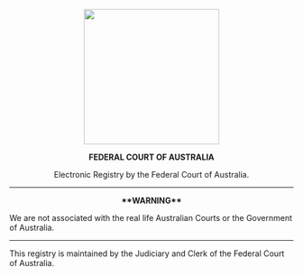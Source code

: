 <p align="center"> 
<img width=240 height =240 src="https://upload.wikimedia.org/wikipedia/commons/f/f8/Coat_of_Arms_of_Australia.svg"> 
</p>

<p align="center"><b>FEDERAL COURT OF AUSTRALIA</b>

<p align="center">Electronic Registry by the Federal Court of Australia.

----

<p align="center"><b>**WARNING**</b>

We are not associated with the real life Australian Courts or the Government of Australia.

----

This registry is maintained by the Judiciary and Clerk of the Federal Court of Australia.

